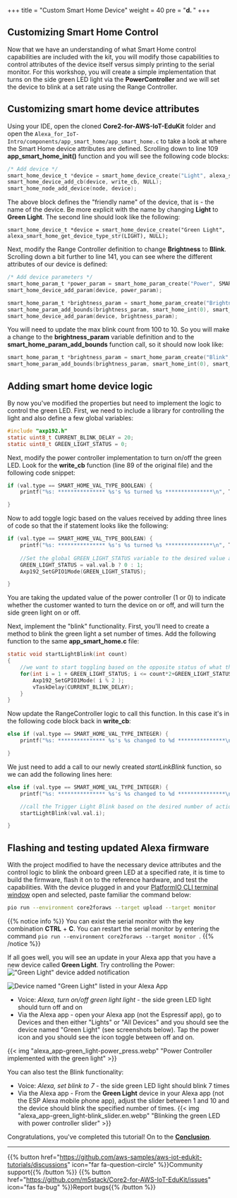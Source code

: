 +++
title = "Custom Smart Home Device"
weight = 40
pre = "<b>d. </b>"
+++

## Customizing Smart Home Control
Now that we have an understanding of what Smart Home control capabilities are included with the kit, you will modify those capabilities to control attributes of the device itself versus simply printing to the serial monitor. For this workshop, you will create a simple implementation that turns on the side green LED light via the **PowerController** and we will set the device to blink at a set rate using the Range Controller.

## Customizing smart home device attributes
Using your IDE, open the cloned **Core2-for-AWS-IoT-EduKit** folder and open the `Alexa_for_IoT-Intro/components/app_smart_home/app_smart_home.c` to take a look at where the Smart Home device attributes are defined. Scrolling down to line 109 **app_smart_home_init()** function and you will see the following code blocks:
```c
/* Add device */
smart_home_device_t *device = smart_home_device_create("Light", alexa_smart_home_get_device_type_str(LIGHT), NULL);
smart_home_device_add_cb(device, write_cb, NULL);
smart_home_node_add_device(node, device);
```
The above block defines the "friendly name" of the device, that is - the name of the device. Be more explicit with the name by changing **Light** to **Green Light**. The second line should look like the following:

`smart_home_device_t *device = smart_home_device_create("Green Light", alexa_smart_home_get_device_type_str(LIGHT), NULL);`

Next, modify the Range Controller definition to change **Brightness** to **Blink**. Scrolling down a bit further to line 141, you can see where the different attributes of our device is defined:
```c
/* Add device parameters */
smart_home_param_t *power_param = smart_home_param_create("Power", SMART_HOME_PARAM_POWER, smart_home_bool(true), SMART_HOME_PROP_FLAG_READ | SMART_HOME_PROP_FLAG_WRITE | SMART_HOME_PROP_FLAG_PERSIST);
smart_home_device_add_param(device, power_param);

smart_home_param_t *brightness_param = smart_home_param_create("Brightness", SMART_HOME_PARAM_RANGE, smart_home_int(100), SMART_HOME_PROP_FLAG_READ | SMART_HOME_PROP_FLAG_WRITE | SMART_HOME_PROP_FLAG_PERSIST);
smart_home_param_add_bounds(brightness_param, smart_home_int(0), smart_home_int(100), smart_home_int(1));
smart_home_device_add_param(device, brightness_param);
```

You will need to update the max blink count from 100 to 10. So you will make a change to the **brightness_param** variable definition and to the **smart_home_param_add_bounds** function call, so it should now look like:
```c
smart_home_param_t *brightness_param = smart_home_param_create("Blink", SMART_HOME_PARAM_RANGE, smart_home_int(10), SMART_HOME_PROP_FLAG_READ | SMART_HOME_PROP_FLAG_WRITE | SMART_HOME_PROP_FLAG_PERSIST);
smart_home_param_add_bounds(brightness_param, smart_home_int(0), smart_home_int(10), smart_home_int(1));
```

## Adding smart home device logic
By now you've modified the properties but need to implement the logic to control the green LED. First, we need to include a library for controlling the light and also define a few global variables:
```c
#include "axp192.h"
static uint8_t CURRENT_BLINK_DELAY = 20;
static uint8_t GREEN_LIGHT_STATUS = 0;
```

Next, modify the power controller implementation to turn on/off the green LED. Look for the **write_cb** function (line 89 of the original file) and the following code snippet:
```c
if (val.type == SMART_HOME_VAL_TYPE_BOOLEAN) {
    printf("%s: *************** %s's %s turned %s ***************\n", TAG, device_name, param_name, val.val.b ? "ON" : "OFF");

}
```

Now to add toggle logic based on the values received by adding three lines of code so that the if statement looks like the following:
```c
if (val.type == SMART_HOME_VAL_TYPE_BOOLEAN) {
    printf("%s: *************** %s's %s turned %s ***************\n", TAG, device_name, param_name, val.val.b ? "ON" : "OFF");
    
    //Set the global GREEN_LIGHT_STATUS variable to the desired value and set the GPIO1 value the right setting (on/off)
    GREEN_LIGHT_STATUS = val.val.b ? 0 : 1;
    Axp192_SetGPIO1Mode(GREEN_LIGHT_STATUS);

}
```

You are taking the updated value of the power controller (1 or 0) to indicate whether the customer wanted to turn the device on or off, and will turn the side green light on or off.

Next, implement the "blink" functionality. First, you'll need to create a method to blink the green light a set number of times. Add the following function to the same **app_smart_home.c** file:
```c
static void startLightBlink(int count)
{    
    //we want to start toggling based on the opposite status of what the light currently is
    for(int i = 1 + GREEN_LIGHT_STATUS; i <= count*2+GREEN_LIGHT_STATUS ; i++) {               
        Axp192_SetGPIO1Mode( i % 2 );
        vTaskDelay(CURRENT_BLINK_DELAY);
    }
}
```

Now update the RangeController logic to call this function. In this case it's in the following code block back in **write_cb**:
```c
else if (val.type == SMART_HOME_VAL_TYPE_INTEGER) {
    printf("%s: *************** %s's %s changed to %d ***************\n", TAG, device_name, param_name, val.val.i);

}
```
We just need to add a call to our newly created *startLinkBlink* function, so we can add the following lines here:
```c
else if (val.type == SMART_HOME_VAL_TYPE_INTEGER) {
    printf("%s: *************** %s's %s changed to %d ***************\n", TAG, device_name, param_name, val.val.i);

    //call the Trigger Light Blink based on the desired number of actions
    startLightBlink(val.val.i);        

}
```

## Flashing and testing updated Alexa firmware
With the project modified to have the necessary device attributes and the control logic to blink the onboard green LED at a specified rate, it is time to build the firmware, flash it on to the reference hardware, and test the capabilities. With the device plugged in and your [PlatformIO CLI terminal window](../blinky-hello-world/prerequisites.html#open-the-platformio-cli-terminal-window) open and selected, paste familiar the command below:
```bash
pio run --environment core2foraws --target upload --target monitor 
```
{{% notice info %}}
You can exist the serial monitor with the key combination **CTRL** + **C**. You can restart the serial monitor by entering the command `pio run --environment core2foraws --target monitor `.
{{% /notice %}}

If all goes well, you will see an update in your Alexa app that you have a new device called **Green Light**. Try controlling the Power:
!["Green Light" device added notification](custom-smart-home-device/alexa_app-green_light-found.en.jpg?height=500px&classes=shadow)

![Device named "Green Light" listed in your Alexa App](custom-smart-home-device/alexa_app-green_light-power_on.en.png?height=500px&classes=shadow)

* Voice: _Alexa, turn on/off green light light_ - the side green LED light should turn off and on
* Via the Alexa app - open your Alexa app (not the Espressif app), go to Devices and then either "Lights" or "All Devices" and you should see the device named "Green Light" (see screenshots below). Tap the power icon and you should see the icon toggle between off and on. 

{{< img "alexa_app-green_light-power_press.webp" "Power Controller implemented with the green light" >}}

You can also test the Blink functionality:

* Voice: _Alexa, set blink to 7_ - the side green LED light should blink 7 times
* Via the Alexa app - From the **Green Light** device in your Alexa app (not the ESP Alexa mobile phone app), adjust the slider between 1 and 10 and the device should blink the specified number of times.
{{< img "alexa_app-green_light-blink_slider.en.webp" "Blinking the green LED with power controller slider" >}}

Congratulations, you've completed this tutorial! On to the [**Conclusion**](/en/intro-to-alexa-for-iot/conclusion.html).

---
{{% button href="https://github.com/aws-samples/aws-iot-edukit-tutorials/discussions" icon="far fa-question-circle" %}}Community support{{% /button %}} {{% button href="https://github.com/m5stack/Core2-for-AWS-IoT-EduKit/issues" icon="fas fa-bug" %}}Report bugs{{% /button %}}